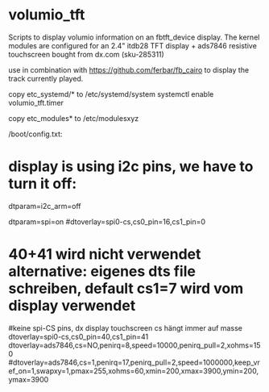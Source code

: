 # volumio_tft
Scripts to display volumio information on an fbtft_device display. The kernel modules are configured for an 2.4" itdb28 TFT display + ads7846 resistive touchscreen bought from dx.com (sku-285311)

use in combination with https://github.com/ferbar/fb_cairo to display the track currently played.

copy etc_systemd/* to /etc/systemd/system
systemctl enable volumio_tft.timer

copy etc_modules* to /etc/modulesxyz

/boot/config.txt:

# display is using i2c pins, we have to turn it off:
dtparam=i2c_arm=off

dtparam=spi=on
#dtoverlay=spi0-cs,cs0_pin=16,cs1_pin=0
# 40+41 wird nicht verwendet alternative: eigenes dts file schreiben, default cs1=7 wird vom display verwendet
#keine spi-CS pins, dx display touchscreen cs hängt immer auf masse
dtoverlay=spi0-cs,cs0_pin=40,cs1_pin=41
dtoverlay=ads7846,cs=NO,penirq=8,speed=10000,penirq_pull=2,xohms=150
#dtoverlay=ads7846,cs=1,penirq=17,penirq_pull=2,speed=1000000,keep_vref_on=1,swapxy=1,pmax=255,xohms=60,xmin=200,xmax=3900,ymin=200,ymax=3900


